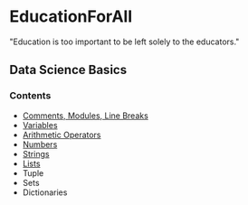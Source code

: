# EducationForAll

"Education is too important to be left solely to the educators."

## Data Science Basics

### Contents 
- [Comments, Modules, Line Breaks](/Basics_Intro/BasicsIntro1.md)
- [Variables](/Basics_Intro/BasicsIntro_Variables.md)
- [Arithmetic Operators](/Basics_Intro/BasicsIntro_ArithmeticOps.md) 
- [Numbers](/Basics_Intro/BasicsIntro_Numbers.md) 
- [Strings](/Basics_Intro/BasicsIntro_Strings.md) 
- [Lists](/Basics_Intro/BasicsIntro_Lists.md) 
- Tuple 
- Sets 
- Dictionaries 
